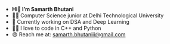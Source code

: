 -  **Hi👋 I’m Samarth Bhutani**
- 👩‍🎓 Computer Science junior at Delhi Technological University
- 🌱 Currently working on DSA and Deep Learning
- 👩‍💻 I love to code in C++ and Python
- 😄 Reach me at: <a href="mailto:samarth.bhutaniii@gmail.com" target="_blank">samarth.bhutaniii@gmail.com</a>

<!---
samarthhhbhutani/samarthhhbhutani is a ✨ special ✨ repository because its `README.md` (this file) appears on your GitHub profile.
You can click the Preview link to take a look at your changes.
--->
